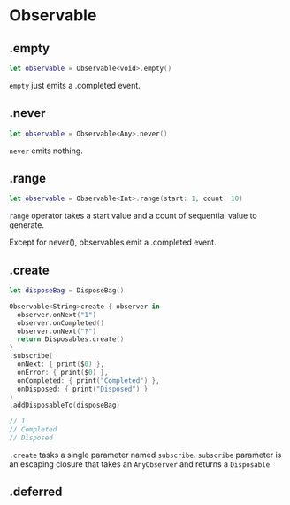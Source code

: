 Observable
==========

.empty
------
```swift
let observable = Observable<void>.empty()
```

```empty``` just emits a .completed event.

.never
------
```swift
let observable = Observable<Any>.never()
```
```never``` emits nothing.

.range
------
```swift
let observable = Observable<Int>.range(start: 1, count: 10)
```
```range``` operator takes a start value and a count of sequential value to generate.

Except for never(), observables emit a .completed event.


.create
-------
```swift
let disposeBag = DisposeBag()

Observable<String>create { observer in
  observer.onNext("1")
  observer.onCompleted()
  observer.onNext("?")
  return Disposables.create()
}
.subscribe(
  onNext: { print($0) },
  onError: { print($0) },
  onCompleted: { print("Completed") },
  onDisposed: { print("Disposed") }
)
.addDisposableTo(disposeBag) 

// 1
// Completed
// Disposed
```
```.create``` tasks a single parameter named ```subscribe```.
```subscribe``` parameter is an escaping closure that takes an ```AnyObserver``` and returns a ```Disposable```.

.deferred
---------
